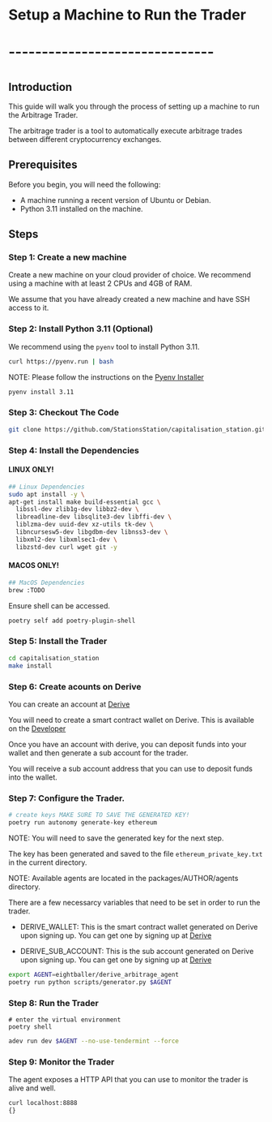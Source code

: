 # Setup a Machine to Run the Trader
# -------------------------------
#

## Introduction

This guide will walk you through the process of setting up a machine to run the Arbitrage Trader.

The arbitrage trader is a tool to automatically execute arbitrage trades between different cryptocurrency exchanges.

## Prerequisites

Before you begin, you will need the following:

- A machine running a recent version of Ubuntu or Debian.
- Python 3.11 installed on the machine.

## Steps 

### Step 1: Create a new machine

Create a new machine on your cloud provider of choice. We recommend using a machine with at least 2 CPUs and 4GB of RAM.

We assume that you have already created a new machine and have SSH access to it.

### Step 2: Install Python 3.11 (Optional)

We recommend using the `pyenv` tool to install Python 3.11.

```bash
curl https://pyenv.run | bash
```

NOTE: Please follow the instructions on the [Pyenv Installer](https://github.com/pyenv/pyenv#b-set-up-your-shell-environment-for-pyenv)

```bash
pyenv install 3.11
```

### Step 3: Checkout The Code

```bash
git clone https://github.com/StationsStation/capitalisation_station.git --recurse-submodules
```

### Step 4: Install the Dependencies


#### LINUX ONLY!
```bash
## Linux Dependencies
sudo apt install -y \
apt-get install make build-essential gcc \
  libssl-dev zlib1g-dev libbz2-dev \
  libreadline-dev libsqlite3-dev libffi-dev \
  liblzma-dev uuid-dev xz-utils tk-dev \
  libncursesw5-dev libgdbm-dev libnss3-dev \
  libxml2-dev libxmlsec1-dev \
  libzstd-dev curl wget git -y
```


#### MACOS ONLY!

```bash
## MacOS Dependencies
brew :TODO
```



Ensure shell can be accessed.

```bash
poetry self add poetry-plugin-shell
```

### Step 5: Install the Trader

```bash
cd capitalisation_station
make install

```


### Step 6: Create acounts on Derive
You can create an account at [Derive](https://www.derive.xyz/invite/A0HQW)

You will need to create a smart contract wallet on Derive.
This is available on the [Developer](https://www.derive.xyz/developers)


Once you have an account with derive, you can deposit funds into your wallet and then generate a sub account for the trader.

You will receive a sub account address that you can use to deposit funds into the wallet.


### Step 7: Configure the Trader.

```bash
# create keys MAKE SURE TO SAVE THE GENERATED KEY!
poetry run autonomy generate-key ethereum
```

NOTE: You will need to save the generated key for the next step.

The key has been generated and saved to the file `ethereum_private_key.txt` in the current directory.

NOTE: Available agents are located in the packages/AUTHOR/agents directory.

There are a few necessarcy variables that need to be set in order to run the trader.

- DERIVE_WALLET: This is the smart contract wallet generated on Derive upon signing up. You can get one by signing up at [Derive](https://www.derive.xyz/invite/A0HQW)

- DERIVE_SUB_ACCOUNT: This is the sub account generated on Derive upon signing up. You can get one by signing up at [Derive](https://www.derive.xyz/invite/A0HQW)



```bash
export AGENT=eightballer/derive_arbitrage_agent
poetry run python scripts/generator.py $AGENT
```

### Step 8: Run the Trader

```
# enter the virtual environment
poetry shell
```

```bash
adev run dev $AGENT --no-use-tendermint --force 
```

### Step 9: Monitor the Trader

The agent exposes a HTTP API that you can use to monitor the trader is alive and well.

```bash
curl localhost:8888
{}
```


